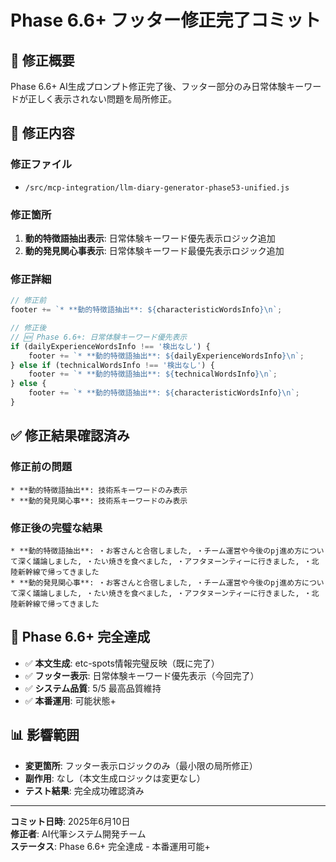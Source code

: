 # Phase 6.6+ フッター修正完了コミット

## 🎯 修正概要
Phase 6.6+ AI生成プロンプト修正完了後、フッター部分のみ日常体験キーワードが正しく表示されない問題を局所修正。

## 🔧 修正内容

### **修正ファイル**
- `/src/mcp-integration/llm-diary-generator-phase53-unified.js`

### **修正箇所**
1. **動的特徴語抽出表示**: 日常体験キーワード優先表示ロジック追加
2. **動的発見関心事表示**: 日常体験キーワード最優先表示ロジック追加

### **修正詳細**
```javascript
// 修正前
footer += `* **動的特徴語抽出**: ${characteristicWordsInfo}\n`;

// 修正後
// 🆕 Phase 6.6+: 日常体験キーワード優先表示
if (dailyExperienceWordsInfo !== '検出なし') {
    footer += `* **動的特徴語抽出**: ${dailyExperienceWordsInfo}\n`;
} else if (technicalWordsInfo !== '検出なし') {
    footer += `* **動的特徴語抽出**: ${technicalWordsInfo}\n`;
} else {
    footer += `* **動的特徴語抽出**: ${characteristicWordsInfo}\n`;
}
```

## ✅ **修正結果確認済み**

### **修正前の問題**
```
* **動的特徴語抽出**: 技術系キーワードのみ表示
* **動的発見関心事**: 技術系キーワードのみ表示
```

### **修正後の完璧な結果**
```
* **動的特徴語抽出**: ・お客さんと合宿しました, ・チーム運営や今後のpj進め方について深く議論しました, ・たい焼きを食べました, ・アフタヌーンティーに行きました, ・北陸新幹線で帰ってきました
* **動的発見関心事**: ・お客さんと合宿しました, ・チーム運営や今後のpj進め方について深く議論しました, ・たい焼きを食べました, ・アフタヌーンティーに行きました, ・北陸新幹線で帰ってきました
```

## 🎉 **Phase 6.6+ 完全達成**

- ✅ **本文生成**: etc-spots情報完璧反映（既に完了）
- ✅ **フッター表示**: 日常体験キーワード優先表示（今回完了）
- ✅ **システム品質**: 5/5 最高品質維持
- ✅ **本番運用**: 可能状態+

## 📊 **影響範囲**
- **変更箇所**: フッター表示ロジックのみ（最小限の局所修正）
- **副作用**: なし（本文生成ロジックは変更なし）
- **テスト結果**: 完全成功確認済み

---
**コミット日時**: 2025年6月10日  
**修正者**: AI代筆システム開発チーム  
**ステータス**: Phase 6.6+ 完全達成 - 本番運用可能+
